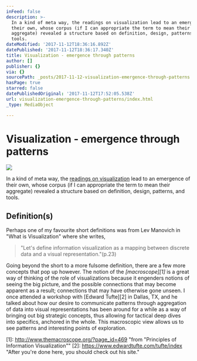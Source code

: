 ```yaml
---
inFeed: false
description: >-
  In a kind of meta way, the readings on visualization lead to an emergence of
  their own, whose corpus (if I can appropriate the term to mean their
  aggregate) revealed a structure based on definition, design, patterns, and
  tools.
dateModified: '2017-11-12T18:36:16.892Z'
datePublished: '2017-11-12T18:36:17.340Z'
title: Visualization - emergence through patterns
author: []
publisher: {}
via: {}
sourcePath: _posts/2017-11-12-visualization-emergence-through-patterns.md
hasPage: true
starred: false
datePublishedOriginal: '2017-11-12T17:52:05.538Z'
url: visualization-emergence-through-patterns/index.html
_type: MediaObject

---
```

# Visualization - emergence through patterns
![](https://the-grid-user-content.s3-us-west-2.amazonaws.com/b44b6317-225c-43e4-a0cd-5448ec408006.jpg)

In a kind of meta way, the [readings on visualization][0] lead to an emergence of their own, whose corpus (if I can appropriate the term to mean their aggregate) revealed a structure based on definition, design, patterns, and tools.

## Definition(s)

Perhaps one of my favourite short definitions was from Lev Manovich in "What is Visualization" where she writes,

> "Let's define information visualization as a mapping between discrete data and a visual representation."(p.23)

Going beyond the short to a more fulsome definition, there are a few more concepts that pop up however. The notion of the _[macroscope][1]_ is a great way of thinking of the role of visualizations because it engenders notions of seeing the big picture, and the possible connections that may become apparent as a result; connections that may have otherwise gone unseen. I once attended a workshop with [Edward Tufte][2] in Dallas, TX, and he talked about how our desire to communicate patterns through aggregation of data into visual representations has been around for a while as a way of bringing out big strategic concepts, thus allowing for tactical deep dives into specifics, anchored in the whole. This macroscopic view allows us to see patterns and interesting points of exploration.

[0]: https://dhcu.ca/portfolio/visualization/ "List of readings from DHCU.ca"
[1]: http://www.themacroscope.org/?page_id=469 "from "Principles of Information Visualization""
[2]: https://www.edwardtufte.com/tufte/index "After you're done here, you should check out his site."